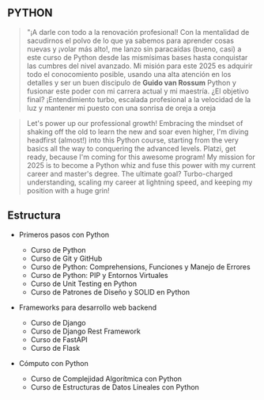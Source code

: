 ## PYTHON 

> "¡A darle con todo a la renovación profesional! Con la mentalidad de sacudirnos el polvo de lo que ya sabemos para aprender cosas nuevas y ¡volar más alto!, me lanzo sin paracaídas (bueno, casi) a este curso de Python desde las mismísimas bases hasta conquistar las cumbres del nivel avanzado.  Mi misión para este 2025 es adquirir todo el conocomiento posible, usando una alta atención en los detalles y ser un buen discipulo de **Guido van Rossum**  Python y fusionar este poder con mi carrera actual y mi maestría. ¿El objetivo final? ¡Entendimiento turbo, escalada profesional a la velocidad de la luz y mantener mi puesto con una sonrisa de oreja a oreja


> Let's power up our professional growth! Embracing the mindset of shaking off the old to learn the new and soar even higher, I'm diving headfirst (almost!) into this Python course, starting from the very basics all the way to conquering the advanced levels. Platzi, get ready, because I'm coming for this awesome program! My mission for 2025 is to become a Python whiz and fuse this power with my current career and master's degree. The ultimate goal? Turbo-charged understanding, scaling my career at lightning speed, and keeping my position with a huge grin!


## Estructura 
- Primeros pasos con Python
    - Curso de Python 
    - Curso de Git y GitHub 
    - Curso de Python: Comprehensions, Funciones y Manejo de Errores
    - Curso de Python: PIP y Entornos Virtuales
    - Curso de Unit Testing en Python
    - Curso de Patrones de Diseño y SOLID en Python

- Frameworks para desarrollo web backend
    - Curso de Django
    -  Curso de Django Rest Framework
    - Curso de FastAPI
    - Curso de Flask

- Cómputo con Python
    - Curso de Complejidad Algorítmica con Python
    - Curso de Estructuras de Datos Lineales con Python
